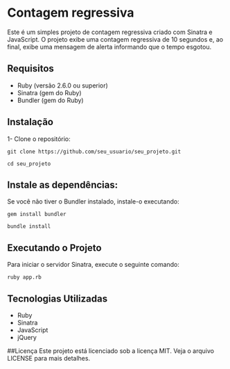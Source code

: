 # Contagem regressiva

Este é um simples projeto de contagem regressiva criado com Sinatra e JavaScript. O projeto exibe uma contagem regressiva de 10 segundos e, ao final, exibe uma mensagem de alerta informando que o tempo esgotou.

## Requisitos
* Ruby (versão 2.6.0 ou superior)
* Sinatra (gem do Ruby)
* Bundler (gem do Ruby)

## Instalação
1- Clone o repositório:
```
git clone https://github.com/seu_usuario/seu_projeto.git
```
```
cd seu_projeto
```
## Instale as dependências:
Se você não tiver o Bundler instalado, instale-o executando:
```
gem install bundler
```
```
bundle install
```
## Executando o Projeto
Para iniciar o servidor Sinatra, execute o seguinte comando:
```
ruby app.rb
```
## Tecnologias Utilizadas
* Ruby
* Sinatra
* JavaScript
* jQuery

##Licença
Este projeto está licenciado sob a licença MIT. Veja o arquivo LICENSE para mais detalhes.

